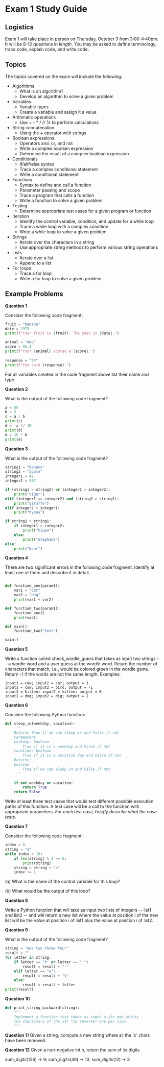 Exam 1 Study Guide
==================

## Logistics

Exam 1 will take place in person on Thursday, October 3 from 3:00-4:40pm. It will be 8-12 questions in length. You may be asked to define terminology, trace code, explain code, and write code. 

## Topics

The topics covered on the exam will include the following:

* Algorithms 
  - What is an algorithm?
  - Develop an algorithm to solve a given problem
* Variables
  - Variable types
  - Create a variable and assign it a value
* Arithmetic operations
  - Use + - * / // % to perform calculations
* String concatenation
  - Using the + operator with strings
* Boolean expressions
  - Operators and, or, and not
  - Write a complex boolean expression
  - Determine the result of a complex boolean expression
* Conditionals
  - if/elif/else syntax
  - Trace a complex conditional statement
  - Write a conditional statement
* Functions
  - Syntax to define and call a function
  - Parameter passing and scope
  - Trace a program that calls a function
  - Write a function to solve a given problem
* Testing
  - Determine appropriate test cases for a given program or function
* Iteration
  - Identify the control variable, condition, and update for a while loop
  - Trace a while loop with a complex condition 
  - Write a while loop to solve a given problem
* Strings
  - Iterate over the characters in a string
  - Use appropriate string methods to perform various string operations
* Lists
  - Iterate over a list
  - Append to a list
* For loops
  - Trace a for loop 
  - Write a for loop to solve a given problem

## Example Problems

**Question 1**

Consider the following code fragment:

```python
fruit = "banana"
date = 1973
print(f"Your fruit is {fruit}. The year is {date}.")

animal = "dog"
score = 95.4
print(f"Your {animal} scored a {score}.")
 
response = "34"
print(f"You said {response}.")

```
For all variables created in the code fragment above list their name and type.


**Question 2**

What is the output of the following code fragment?

```python
a = 55
b = 5
c = a / b
print(c)
d =  a // 10
print(d)
e = 10 * b
print(e)
```

**Question 3**

What is the output of the following code fragment?

```python
string1 = "banana"
string2 = "apple"
integer1 = 42
integer2 = 987

if (string1 > string2) or (integer1 > integer2):
	print("tiger")
elif (integer1 == integer2) and (string2 > string1):
	print("giraffe")
elif integer2 > integer1:
	print("hyena")

if string2 > string1:
	if integer1 > integer2:
		print("hippo")
	else:
		print("elephant")
else:
	print("bear")
```

**Question 4**

There are two significant errors in the following code fragment. Identify at least one of them and describe it in detail.

```python

def function_one(param1):
	var1 = "cat"
	var2 = "dog"
	print(var1 + var2)

def function_two(param1):
	function_one()
	print(var1)

def main():
	function_two("test")

main()
```


**Question 5**

Write a function called check\_wordle\_guess that takes as input two strings -- a wordle word and a user guess at the wordle word. Return the number of characters that match, i.e., would be colored green in the wordle game. Return -1 if the words are not the same length. Examples:

	input1 = cow; input2 = cat; output = 1
	input1 = cow; input2 = bird; output = -1
	input1 = kitten; input2 = kitten; output = 6
	input1 = dog; input2 = dig; output = 2

**Question 6**

Consider the following Python function:

```python
def sleep_in(weekday, vacation):
	'''
	Returns True if we can sleep in and False if not
	Parameters
	weekday: boolean
		True if it is a weekday and False if not
	vacation: boolean
		True if it is a vacation day and False if not
	Returns:
	boolean
		True if we can sleep in and False if not
	'''
	
	if not weekday or vacation:
		return True
	return False
```

Write at least three test cases that would test different possible execution paths of this function. A test case will be a call to the function with appropriate parameters. *For each test case, briefly describe what the case tests.*

**Question 7**

Consider the following code fragment:

```python
index = 0
string = "a"
while index < 10:
	if len(string) % 2 == 0:
		print(string)
	string = string + "a"
	index += 1
```

(a) What is the name of the control variable for this loop?

(b) What would be the output of this loop?

**Question 8**

Write a Python function that will take as input two lists of integers -- list1 and list2 -- and will return a new list where the value at position i of the new list will be the value at position i of list1 plus the value at position i of list2.

**Question 9**

What is the output of the following code fragment?

```python
string = "one two three four"
result = ""
for letter in string:
	if letter == "t" or letter == " ":
		result = result + "-"
	elif letter == "e":
		result = result + "$"
	else:
		result = result + letter
print(result)
``` 

**Question 10**

```python
def print_string_backward(string):
	"""
	Implement a function that takes as input a str and prints 
	the characters of the str *in reverse* one per line. 
	"""
```

**Question 11**
Given a string, compute a new string where all the 'x' chars have been removed.

**Question 12**
Given a non-negative int n, return the sum of its digits. 

sum\_digits(126) → 9; sum\_digits(49) → 13; sum\_digits(12) → 3